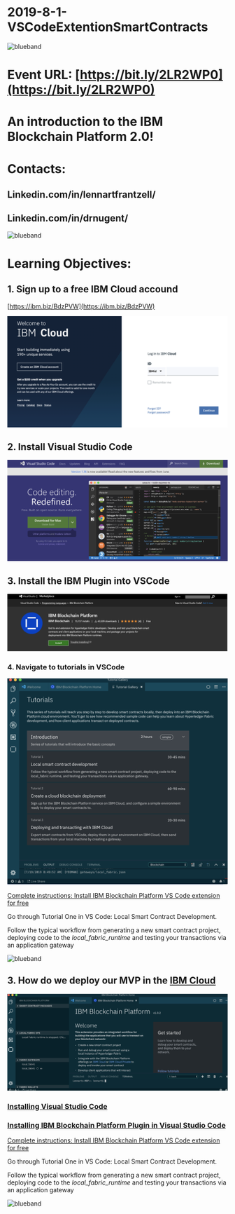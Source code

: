 # 2019-8-1-VSCodeExtentionSmartContracts

<img src="https://farm5.staticflickr.com/4503/37148677233_71edc5a37b_o.png" width="1041" height="53" alt="blueband">

# Event URL: [https://bit.ly/2LR2WP0](https://bit.ly/2LR2WP0)

# An introduction to the IBM Blockchain Platform 2.0!

# Contacts:

## Linkedin.com/in/lennartfrantzell/
## Linkedin.com/in/drnugent/
 
<img src="https://farm5.staticflickr.com/4503/37148677233_71edc5a37b_o.png" width="1041" height="53" alt="blueband">

# Learning Objectives:

## 1. Sign up to a free IBM Cloud accound
 
[https://ibm.biz/BdzPVW](https://ibm.biz/BdzPVW)

<img src="img/login.png">
 
 
## 2. Install Visual Studio Code 

<img src="img/vsc.png">                                     

## 3. Install the IBM Plugin into VSCode 

<img src="img/ibp.png">

### 4. Navigate to tutorials in VSCode

<img src="img/tutorials.png">

[Complete instructions: Install IBM Blockchain Platform VS Code extension for free](https://cloud.ibm.com/docs/services/blockchain?topic=blockchain-develop-vscode#develop-vscode-install)

Go through Tutorial One in VS Code: Local Smart Contract Development.

Follow the typical workflow from generating a new smart contract project, deploying code to the <i>local_fabric_runtime</i> and testing your transactions via an application gateway</i> 
 
<img src="https://farm5.staticflickr.com/4503/37148677233_71edc5a37b_o.png" width="1041" height="53" alt="blueband">
 

## 3. How do we deploy our MVP in the <a href="https://ibm.biz/Bdzmec">IBM Cloud </a> 






<img src="img/VSC_BC.png">

### [Installing Visual Studio Code](https://code.visualstudio.com)

### [Installing IBM Blockchain Platform Plugin in Visual Studio Code](https://marketplace.visualstudio.com/items?itemName=IBMBlockchain.ibm-blockchain-platform) 

[Complete instructions: Install IBM Blockchain Platform VS Code extension for free](https://cloud.ibm.com/docs/services/blockchain?topic=blockchain-develop-vscode#develop-vscode-install)

Go through Tutorial One in VS Code: Local Smart Contract Development.

Follow the typical workflow from generating a new smart contract project, deploying code to the <i>local_fabric_runtime</i> and testing your transactions via an application gateway</i> 
 
<img src="https://farm5.staticflickr.com/4503/37148677233_71edc5a37b_o.png" width="1041" height="53" alt="blueband">
 
